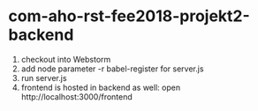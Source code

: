 # com-aho-rst-fee2018-projekt2-backend
1. checkout into Webstorm
2. add node parameter -r babel-register for server.js
3. run server.js
4. frontend is hosted in backend as well: open http://localhost:3000/frontend

